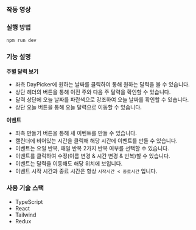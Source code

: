 ### 작동 영상

### 실행 방법
```
npm run dev
```

### 기능 설명

**주별 달력 보기**

- 좌측 DayPicker에 원하는 날짜를 클릭하여 통해 원하는 달력을 볼 수 있습니다.
- 상단 헤더의 버튼을 통해 이전 주와 다음 주 달력을 확인할 수 있습니다.
- 달력 상단에 오늘 날짜를 파란색으로 강조하여 오늘 날짜를 확인할 수 있습니다.
- 상단 오늘 버튼을 통해 오늘 달력으로 이동할 수 있습니다.

**이벤트**

- 좌측 만들기 버튼을 통해 새 이벤트를 만들 수 있습니다.
- 캘린더에 비어있는 시간을 클릭해 해당 시간에 이벤트를 만들 수 있습니다.
- 이벤트는 요일 반복, 매일 반복 2가지 반복 여부를 선택할 수 있습니다.
- 이벤트를 클릭하여 수정(이름 변경 & 시간 변경 & 반복)할 수 있습니다.
- 이벤트는 달력을 이동해도 해당 위치에 보입니다.
- 이벤트 시작 시간과 종료 시간은 항상 `시작시간 < 종료시간` 입니다.

### 사용 기술 스택 
- TypeScript
- React
- Tailwind
- Redux